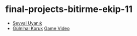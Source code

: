 # final-projects-bitirme-ekip-11
- [Şevval Uyanık](https://github.com/sevvaluyanik)
- [Gülnihal Koruk](https://github.com/gulnihalk)
[Game Video](https://youtu.be/MsJRdqTfbAk)
